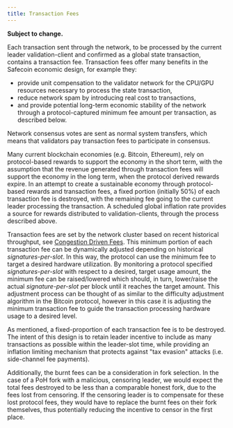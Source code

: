 ```yaml
---
title: Transaction Fees
---
```


**Subject to change.**

Each transaction sent through the network, to be processed by the current leader validation-client and confirmed as a global state transaction, contains a transaction fee. Transaction fees offer many benefits in the Safecoin economic design, for example they:

- provide unit compensation to the validator network for the CPU/GPU resources necessary to process the state transaction,
- reduce network spam by introducing real cost to transactions,
- and provide potential long-term economic stability of the network through a protocol-captured minimum fee amount per transaction, as described below.

Network consensus votes are sent as normal system transfers, which means that validators pay transaction fees to participate in consensus.

Many current blockchain economies \(e.g. Bitcoin, Ethereum\), rely on protocol-based rewards to support the economy in the short term, with the assumption that the revenue generated through transaction fees will support the economy in the long term, when the protocol derived rewards expire. In an attempt to create a sustainable economy through protocol-based rewards and transaction fees, a fixed portion (initially 50%) of each transaction fee is destroyed, with the remaining fee going to the current leader processing the transaction. A scheduled global inflation rate provides a source for rewards distributed to validation-clients, through the process described above.

Transaction fees are set by the network cluster based on recent historical throughput, see [Congestion Driven Fees](implemented-proposals/transaction-fees.md#congestion-driven-fees). This minimum portion of each transaction fee can be dynamically adjusted depending on historical *signatures-per-slot*. In this way, the protocol can use the minimum fee to target a desired hardware utilization. By monitoring a protocol specified *signatures-per-slot* with respect to a desired, target usage amount, the minimum fee can be raised/lowered which should, in turn, lower/raise the actual *signature-per-slot* per block until it reaches the target amount. This adjustment process can be thought of as similar to the difficulty adjustment algorithm in the Bitcoin protocol, however in this case it is adjusting the minimum transaction fee to guide the transaction processing hardware usage to a desired level.

As mentioned, a fixed-proportion of each transaction fee is to be destroyed. The intent of this design is to retain leader incentive to include as many transactions as possible within the leader-slot time, while providing an inflation limiting mechanism that protects against "tax evasion" attacks \(i.e. side-channel fee payments\).

Additionally, the burnt fees can be a consideration in fork selection. In the case of a PoH fork with a malicious, censoring leader, we would expect the total fees destroyed to be less than a comparable honest fork, due to the fees lost from censoring. If the censoring leader is to compensate for these lost protocol fees, they would have to replace the burnt fees on their fork themselves, thus potentially reducing the incentive to censor in the first place.
